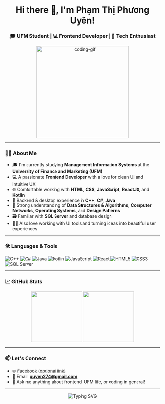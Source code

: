 
<h1 align="center">Hi there 👋, I'm Phạm Thị Phương Uyên!</h1>
<h3 align="center">🎓 UFM Student | 💻 Frontend Developer | 🚀 Tech Enthusiast</h3>

<p align="center">
  <img src="https://media.giphy.com/media/qgQUggAC3Pfv687qPC/giphy.gif" width="300" alt="coding-gif" />
</p>

---

### 👩‍💻 About Me

- 🎓 I'm currently studying **Management Information Systems** at the **University of Finance and Marketing (UFM)**  
- 💻 A passionate **Frontend Developer** with a love for clean UI and intuitive UX  
- 🌐 Comfortable working with **HTML**, **CSS**, **JavaScript**, **ReactJS**, and **Kotlin**  
- 🔧 Backend & desktop experience in **C++**, **C#**, **Java**  
- 🧠 Strong understanding of **Data Structures & Algorithms**, **Computer Networks**, **Operating Systems**, and **Design Patterns**
- 🗃️ Familiar with **SQL Server** and database design
- 🧑‍🎨 Also love working with UI tools and turning ideas into beautiful user experiences

---

### 🛠️ Languages & Tools

![C++](https://img.shields.io/badge/-C++-00599C?style=flat&logo=cplusplus&logoColor=white)
![C#](https://img.shields.io/badge/-C%23-239120?style=flat&logo=c-sharp&logoColor=white)
![Java](https://img.shields.io/badge/-Java-007396?style=flat&logo=java&logoColor=white)
![Kotlin](https://img.shields.io/badge/-Kotlin-0095D5?style=flat&logo=kotlin&logoColor=white)
![JavaScript](https://img.shields.io/badge/-JavaScript-F7DF1E?style=flat&logo=javascript&logoColor=black)
![React](https://img.shields.io/badge/-React-61DAFB?style=flat&logo=react&logoColor=black)
![HTML5](https://img.shields.io/badge/-HTML5-E34F26?style=flat&logo=html5&logoColor=white)
![CSS3](https://img.shields.io/badge/-CSS3-1572B6?style=flat&logo=css3&logoColor=white)
![SQL Server](https://img.shields.io/badge/-SQL%20Server-CC2927?style=flat&logo=microsoft-sql-server&logoColor=white)

---

### 📈 GitHub Stats

<p align="center">
  <img src="https://github-readme-stats.vercel.app/api?username=phuyen27&show_icons=true&theme=radical" height="165" />
  <img src="https://github-readme-stats.vercel.app/api/top-langs/?username=phuyen27&layout=compact&theme=radical" height="165" />
</p>

---

### 📫 Let's Connect

- 🌐 [Facebook (optional link)](https://www.facebook.com/phuonguyen274/)
- 📧 Email: **puyen274@gmail.com**
- 💬 Ask me anything about frontend, UFM life, or coding in general!

---

<p align="center">
  <img src="https://readme-typing-svg.demolab.com?font=Fira+Code&duration=3000&pause=1000&color=00BFFF&center=true&vCenter=true&width=435&lines=Welcome+to+my+GitHub+profile!;Frontend+Developer+%7C+Tech+Lover+%7C+UFM+Student;Always+Learning+New+Things+%F0%9F%92%BB" alt="Typing SVG" />
</p>
